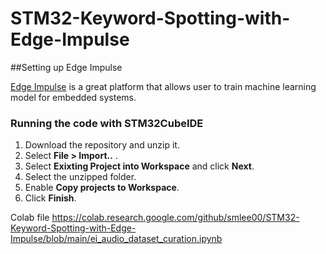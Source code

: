 # STM32-Keyword-Spotting-with-Edge-Impulse

##Setting up Edge Impulse

  [Edge Impulse](https://studio.edgeimpulse.com/login "Edge Impulse") is a great platform that allows user to train machine learning model for embedded systems.


### Running the code with STM32CubeIDE
1. Download the repository and unzip it. 
2. Select **File > Import..** .
3. Select **Exixting Project into Workspace** and click **Next**. 
4. Select the unzipped folder.
5. Enable **Copy projects to Workspace**.
6. Click **Finish**.

Colab file
https://colab.research.google.com/github/smlee00/STM32-Keyword-Spotting-with-Edge-Impulse/blob/main/ei_audio_dataset_curation.ipynb
